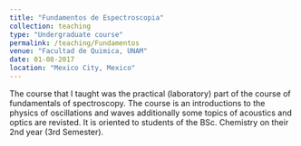 ```yaml
---
title: "Fundamentos de Espectroscopia"
collection: teaching
type: "Undergraduate course"
permalink: /teaching/Fundamentos
venue: "Facultad de Quimica, UNAM"
date: 01-08-2017
location: "Mexico City, Mexico"
---
```


The course that I taught was the practical (laboratory) part of the course of fundamentals of spectroscopy. The course is an
introductions to the physics of oscillations and waves additionally some topics of acoustics and optics are revisted. It is 
oriented to students of the BSc. Chemistry on their 2nd year (3rd Semester). 

